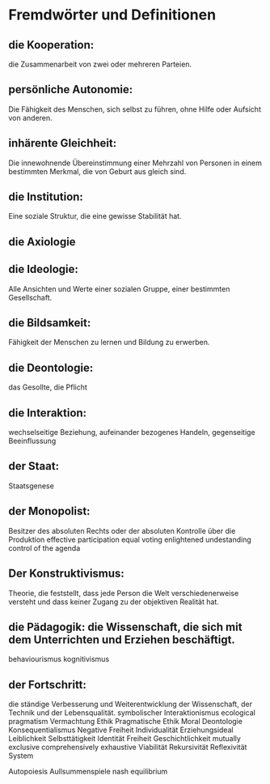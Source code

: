 # Fremdwörter und Definitionen
## die Kooperation:
 die Zusammenarbeit von zwei oder mehreren Parteien.
 <!-- TODO: Positivsummenspiel erklären -->
## persönliche Autonomie:
 Die Fähigkeit des Menschen, sich selbst zu führen, ohne Hilfe oder Aufsicht von anderen.
## inhärente Gleichheit:
Die innewohnende Übereinstimmung einer Mehrzahl von Personen in einem bestimmten Merkmal, die von Geburt aus gleich sind.
<!-- Gleichwertigkeit statt "Übereinstimmung" -->
## die Institution:
Eine soziale Struktur, die eine gewisse Stabilität hat.
<!-- auch Institutionen im weiteren Sinne erwähnen wie Klatschen -->
## die Axiologie
## die Ideologie:
Alle Ansichten und Werte einer sozialen Gruppe, einer bestimmten Gesellschaft.
## die Bildsamkeit:
Fähigkeit der Menschen zu lernen und Bildung zu erwerben.
## die Deontologie:
das Gesollte, die Pflicht
## die Interaktion:
wechselseitige Beziehung, aufeinander bezogenes Handeln, gegenseitige Beeinflussung
## der Staat:

Staatsgenese
## der Monopolist:
Besitzer des absoluten Rechts oder der absoluten Kontrolle über die Produktion
effective participation
equal voting
enlightened undestanding
control of the agenda
## Der Konstruktivismus:
Theorie, die feststellt, dass jede Person die Welt verschiedenerweise versteht und dass keiner Zugang zu der objektiven Realität hat.
<!-- bitte bei Siebert nachschauen und Definition zitieren -->
## die Pädagogik: die Wissenschaft, die sich mit dem Unterrichten und Erziehen beschäftigt.
behaviourismus
kognitivismus
## der Fortschritt:
die ständige Verbesserung und Weiterentwicklung der Wissenschaft, der Technik und der Lebensqualität.
symbolischer Interaktionismus
ecological pragmatism
Vermachtung
Ethik
Pragmatische Ethik
Moral
Deontologie
Konsequentialismus
Negative Freiheit
Individualität
Erziehungsideal
Leiblichkeit
Selbsttätigkeit
Identität
Freiheit
Geschichtlichkeit
mutually exclusive
comprehensively exhaustive
Viabilität
Rekursivität
Reflexivität
System
<!-- TODO: Die letzten 4 Begriffe können bei Siebert im Glossar nachgeschaut werden -->
Autopoiesis
Aullsummenspiele
nash equilibrium
